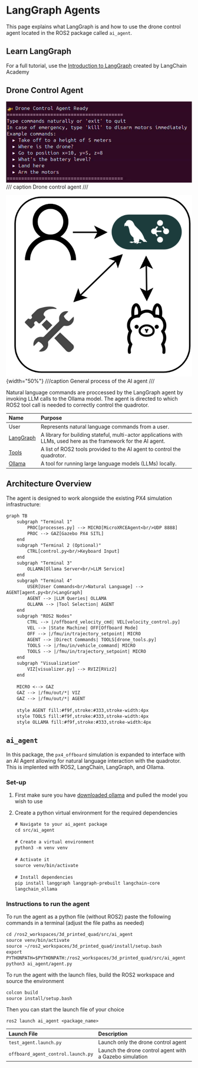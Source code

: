 # LangGraph Agents

This page explains what LangGraph is and how to use the drone control agent located in the ROS2 package called `ai_agent`.

## Learn LangGraph

For a full tutorial, use the [Introduction to LangGraph](https://academy.langchain.com/courses/intro-to-langgraph) created by LangChain Academy

## Drone Control Agent

![drone_control_agent](../assets/drone_control_agent.png)
/// caption
Drone control agent
///

![agent](../assets/ai_agent.png){width="50%"}
///caption
General process of the AI agent
///

Natural language commands are proccessed by the LangGraph agent by invoking LLM calls to the Ollama model. The agent is directed to which ROS2 tool call is needed to correctly control the quadrotor.

| Name | Purpose |
| :--- | :------------------------- |
| User | Represents natural language commands from a user. |
| [LangGraph](https://python.langchain.com/docs/langgraph/) | A library for building stateful, multi-actor applications with LLMs, used here as the framework for the AI agent. |
| [Tools](https://github.com/austin006/3d_printed_quad/blob/main/src/ai_agent/ai_agent/drone_tools.py) | A list of ROS2 tools provided to the AI agent to control the quadrotor. |
| [Ollama](https://ollama.com/) | A tool for running large language models (LLMs) locally. |

## Architecture Overview

The agent is designed to work alongside the existing PX4 simulation infrastructure:

``` mermaid
graph TB 
    subgraph "Terminal 1" 
        PROC[processes.py] --> MICRO[MicroXRCEAgent<br/>UDP 8888] 
        PROC --> GAZ[Gazebo PX4 SITL] 
    end 
    subgraph "Terminal 2 (Optional)" 
        CTRL[control.py<br/>Keyboard Input] 
    end 
    subgraph "Terminal 3" 
        OLLAMA[Ollama Server<br/>LLM Service] 
    end 
    subgraph "Terminal 4" 
        USER[User Commands<br/>Natural Language] --> AGENT[agent.py<br/>LangGraph] 
        AGENT --> |LLM Queries| OLLAMA 
        OLLAMA --> |Tool Selection| AGENT 
    end 
    subgraph "ROS2 Nodes" 
        CTRL --> |/offboard_velocity_cmd| VEL[velocity_control.py] 
        VEL --> |State Machine| OFF[Offboard Mode] 
        OFF --> |/fmu/in/trajectory_setpoint| MICRO 
        AGENT --> |Direct Commands| TOOLS[drone_tools.py] 
        TOOLS --> |/fmu/in/vehicle_command| MICRO 
        TOOLS --> |/fmu/in/trajectory_setpoint| MICRO 
    end 
    subgraph "Visualization" 
        VIZ[visualizer.py] --> RVIZ[RViz2] 
    end 

    MICRO <--> GAZ 
    GAZ --> |/fmu/out/*| VIZ 
    GAZ --> |/fmu/out/*| AGENT 

    style AGENT fill:#f9f,stroke:#333,stroke-width:4px 
    style TOOLS fill:#f9f,stroke:#333,stroke-width:4px 
    style OLLAMA fill:#f9f,stroke:#333,stroke-width:4px  
```

## `ai_agent`

In this package, the `px4_offboard` simulation is expanded to interface with an AI Agent allowing for natural language interaction with the quadrotor. This is implented with ROS2, LangChain, LangGraph, and Ollama.

### Set-up

1. First make sure you have [downloaded ollama](./ollama.md) and pulled the model you wish to use

2. Create a python virtual environment for the required dependencies
    ```
    # Navigate to your ai_agent package
    cd src/ai_agent

    # Create a virtual environment
    python3 -m venv venv

    # Activate it
    source venv/bin/activate

    # Install dependencies
    pip install langgraph langgraph-prebuilt langchain-core  langchain_ollama
    ```

### Instructions to run the agent

To run the agent as a python file (without ROS2) paste the following commands in a terminal (adjust the file paths as needed)

```
cd /ros2_workspaces/3d_printed_quad/src/ai_agent 
source venv/bin/activate 
source ~/ros2_workspaces/3d_printed_quad/install/setup.bash 
export PYTHONPATH=$PYTHONPATH:/ros2_workspaces/3d_printed_quad/src/ai_agent 
python3 ai_agent/agent.py 
```

To run the agent with the launch files, build the ROS2 workspace and source the environment

```
colcon build
source install/setup.bash
```

Then you can start the launch file of your choice

```
ros2 launch ai_agent <package_name>
```

| Launch File | Description |
| :--- | :--- |
| `test_agent.launch.py` | Launch only the drone control agent |
| `offboard_agent_control.launch.py` | Launch the drone control agent with a Gazebo simulation |